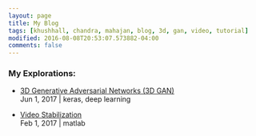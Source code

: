 ```yaml
---
layout: page
title: My Blog
tags: [khushhall, chandra, mahajan, blog, 3d, gan, video, tutorial]
modified: 2016-08-08T20:53:07.573882-04:00
comments: false
---
```


### My Explorations:

* [3D Generative Adversarial Networks (3D GAN)](3dgan/)<br /> Jun 1, 2017 | keras, deep learning
<!--* [LSTM-explained](topic/LSTM/)-->
* [Video Stabilization](video-stabilization/) <br /> Feb 1, 2017 | matlab
